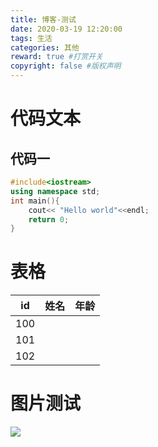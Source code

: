 ```yaml
---
title: 博客-测试
date: 2020-03-19 12:20:00
tags: 生活
categories: 其他
reward: true #打赏开关
copyright: false #版权声明
---
```


# 代码文本
## 代码一

``` c++
#include<iostream>
using namespace std;
int main(){
    cout<< "Hello world"<<endl;
    return 0;
}

```

# 表格

|  id  | 姓名 | 年龄 |
| :--: | :--: | :--: |
| 100  |      |      |
| 101  |      |      |
| 102  |      |      |



# 图片测试

![](https://gitee.com/wycisme/imageBed/raw/master/img/1556976952647.jpeg)

